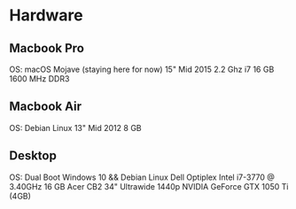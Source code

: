 # Hardware
## Macbook Pro
OS: macOS Mojave (staying here for now)
15" Mid 2015
2.2 Ghz i7
16 GB 1600 MHz DDR3
## Macbook Air
OS: Debian Linux
13" Mid 2012 
8 GB 
## Desktop 
OS: Dual Boot Windows 10 && Debian Linux
Dell Optiplex
Intel i7-3770 @ 3.40GHz
16 GB
Acer CB2 34" Ultrawide 1440p
NVIDIA GeForce GTX 1050 Ti (4GB)

<!--
**kgrayallday/kgrayallday** is a ✨ _special_ ✨ repository because its `README.md` (this file) appears on your GitHub profile.

Here are some ideas to get you started:

- 🔭 I’m currently working on ...
- 🌱 I’m currently learning ...
- 👯 I’m looking to collaborate on ...
- 🤔 I’m looking for help with ...
- 💬 Ask me about ...
- 📫 How to reach me: ...
- 😄 Pronouns: ...
- ⚡ Fun fact: ...
-->
